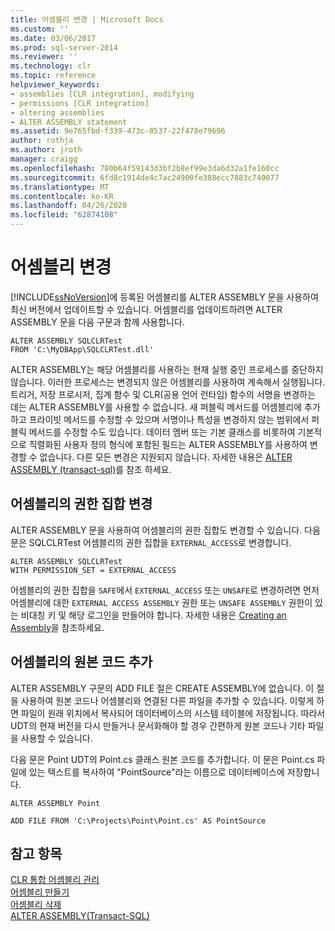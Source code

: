 ```yaml
---
title: 어셈블리 변경 | Microsoft Docs
ms.custom: ''
ms.date: 03/06/2017
ms.prod: sql-server-2014
ms.reviewer: ''
ms.technology: clr
ms.topic: reference
helpviewer_keywords:
- assemblies [CLR integration], modifying
- permissions [CLR integration]
- altering assemblies
- ALTER ASSEMBLY statement
ms.assetid: 9e765fbd-f339-473c-8537-22f478e79696
author: rothja
ms.author: jroth
manager: craigg
ms.openlocfilehash: 780b64f59143d3bf2b8ef99e3da6d32a1fe160cc
ms.sourcegitcommit: 6fd8c1914de4c7ac24900fe388ecc7883c740077
ms.translationtype: MT
ms.contentlocale: ko-KR
ms.lasthandoff: 04/26/2020
ms.locfileid: "62874108"
---
```

# <a name="altering-an-assembly"></a>어셈블리 변경
  [!INCLUDE[ssNoVersion](../../../includes/ssnoversion-md.md)]에 등록된 어셈블리를 ALTER ASSEMBLY 문을 사용하여 최신 버전에서 업데이트할 수 있습니다. 어셈블리를 업데이트하려면 ALTER ASSEMBLY 문을 다음 구문과 함께 사용합니다.  
  
```  
ALTER ASSEMBLY SQLCLRTest  
FROM 'C:\MyDBApp\SQLCLRTest.dll'  
```  
  
 ALTER ASSEMBLY는 해당 어셈블리를 사용하는 현재 실행 중인 프로세스를 중단하지 않습니다. 이러한 프로세스는 변경되지 않은 어셈블리를 사용하여 계속해서 실행됩니다. 트리거, 저장 프로시저, 집계 함수 및 CLR(공용 언어 런타임) 함수의 서명을 변경하는 데는 ALTER ASSEMBLY를 사용할 수 없습니다. 새 퍼블릭 메서드를 어셈블리에 추가하고 프라이빗 메서드를 수정할 수 있으며 서명이나 특성을 변경하지 않는 범위에서 퍼블릭 메서드를 수정할 수도 있습니다. 데이터 멤버 또는 기본 클래스를 비롯하여 기본적으로 직렬화된 사용자 정의 형식에 포함된 필드는 ALTER ASSEMBLY를 사용하여 변경할 수 없습니다. 다른 모든 변경은 지원되지 않습니다. 자세한 내용은 [ALTER ASSEMBLY &#40;transact-sql&#41;](/sql/t-sql/statements/alter-assembly-transact-sql)를 참조 하세요.  
  
## <a name="changing-the-permission-set-of-an-assembly"></a>어셈블리의 권한 집합 변경  
 ALTER ASSEMBLY 문을 사용하여 어셈블리의 권한 집합도 변경할 수 있습니다. 다음 문은 SQLCLRTest 어셈블리의 권한 집합을 `EXTERNAL_ACCESS`로 변경합니다.  
  
```  
ALTER ASSEMBLY SQLCLRTest  
WITH PERMISSION_SET = EXTERNAL_ACCESS   
```  
  
 어셈블리의 권한 집합을 `SAFE`에서 `EXTERNAL_ACCESS` 또는 `UNSAFE`로 변경하려면 먼저 어셈블리에 대한 `EXTERNAL ACCESS ASSEMBLY` 권한 또는 `UNSAFE ASSEMBLY` 권한이 있는 비대칭 키 및 해당 로그인을 만들어야 합니다. 자세한 내용은 [Creating an Assembly](creating-an-assembly.md)을 참조하세요.  
  
## <a name="adding-the-source-code-of-an-assembly"></a>어셈블리의 원본 코드 추가  
 ALTER ASSEMBLY 구문의 ADD FILE 절은 CREATE ASSEMBLY에 없습니다. 이 절을 사용하여 원본 코드나 어셈블리와 연결된 다른 파일을 추가할 수 있습니다. 이렇게 하면 파일이 원래 위치에서 복사되어 데이터베이스의 시스템 테이블에 저장됩니다. 따라서 UDT의 현재 버전을 다시 만들거나 문서화해야 할 경우 간편하게 원본 코드나 기타 파일을 사용할 수 있습니다.  
  
 다음 문은 Point UDT의 Point.cs 클래스 원본 코드를 추가합니다. 이 문은 Point.cs 파일에 있는 텍스트를 복사하여 "PointSource"라는 이름으로 데이터베이스에 저장합니다.  
  
 `ALTER ASSEMBLY Point`  
  
 `ADD FILE FROM 'C:\Projects\Point\Point.cs' AS PointSource`  
  
## <a name="see-also"></a>참고 항목  
 [CLR 통합 어셈블리 관리](managing-clr-integration-assemblies.md)   
 [어셈블리 만들기](creating-an-assembly.md)   
 [어셈블리 삭제](dropping-an-assembly.md)   
 [ALTER ASSEMBLY&#40;Transact-SQL&#41;](/sql/t-sql/statements/alter-assembly-transact-sql)  
  
  
